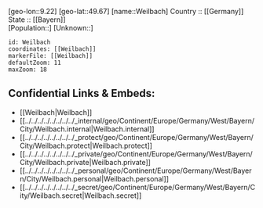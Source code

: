 ﻿---
location: [49.67,9.22] 
mapzoom: [7,12] 
mapmarker: city 
type: City
tags:
- geo/City


SpocWebEntityId: 35498
isDeleted: false
confidential: public

---
[geo-lon::9.22] 
[geo-lat::49.67] 
[name::Weilbach] 
Country :: [[Germany]]  
State :: [[Bayern]]  
[Population::] 
[Unknown::] 


```leaflet
id: Weilbach
coordinates: [[Weilbach]] 
markerFile: [[Weilbach]] 
defaultZoom: 11 
maxZoom: 18
```


## Confidential Links & Embeds: 
- [[Weilbach|Weilbach]]  
- [[../../../../../../../../_internal/geo/Continent/Europe/Germany/West/Bayern/City/Weilbach.internal|Weilbach.internal]] 
- [[../../../../../../../../_protect/geo/Continent/Europe/Germany/West/Bayern/City/Weilbach.protect|Weilbach.protect]] 
- [[../../../../../../../../_private/geo/Continent/Europe/Germany/West/Bayern/City/Weilbach.private|Weilbach.private]] 
- [[../../../../../../../../_personal/geo/Continent/Europe/Germany/West/Bayern/City/Weilbach.personal|Weilbach.personal]] 
- [[../../../../../../../../_secret/geo/Continent/Europe/Germany/West/Bayern/City/Weilbach.secret|Weilbach.secret]] 
